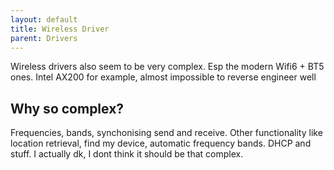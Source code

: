 ```yaml
---
layout: default
title: Wireless Driver
parent: Drivers
---
```


Wireless drivers also seem to be very complex. Esp the modern Wifi6 + BT5 ones. Intel AX200 for example, almost impossible to reverse engineer well

## Why so complex?
Frequencies, bands, synchonising send and receive. Other functionality like location retrieval, find my device, automatic frequency bands. DHCP and stuff.
I actually dk, I dont think it should be that complex.
